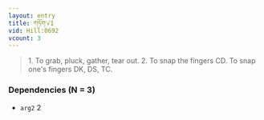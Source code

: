 ```yaml
---
layout: entry
title: གཏོག་√1
vid: Hill:0692
vcount: 3
---
```

> 1\. To grab, pluck, gather, tear out\. 2\. To snap the fingers CD\. To snap one's fingers DK, DS, TC\.


### Dependencies (N = 3)
* `arg2` 2

